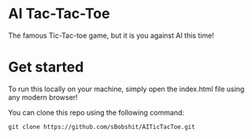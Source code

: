 # AI Tac-Tac-Toe
The famous Tic-Tac-toe game, but it is you against AI this time!

# Get started
To run this locally on your machine, simply open the index.html file using any modern browser!

You can clone this repo using the following command:
```
git clone https://github.com/sBobshit/AITicTacToe.git
```